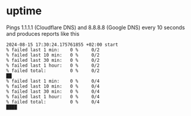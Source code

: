 # uptime

Pings 1.1.1.1 (Cloudflare DNS) and 8.8.8.8 (Google DNS) every 10 seconds and produces reports like this

```
2024-08-15 17:30:24.175761855 +02:00 start
% failed last 1 min:    0 %     0/2
% failed last 10 min:   0 %     0/2
% failed last 30 min:   0 %     0/2
% failed last 1 hour:   0 %     0/2
% failed total:         0 %     0/2
██
% failed last 1 min:    0 %     0/4
% failed last 10 min:   0 %     0/4
% failed last 30 min:   0 %     0/4
% failed last 1 hour:   0 %     0/4
% failed total:         0 %     0/4
████
```